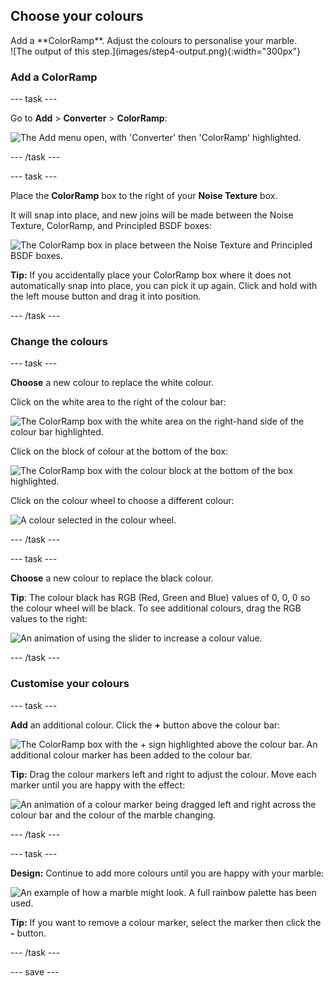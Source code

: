 ## Choose your colours

<div style="display: flex; flex-wrap: wrap">
<div style="flex-basis: 200px; flex-grow: 1; margin-right: 15px;">
Add a **ColorRamp**. Adjust the colours to personalise your marble.
</div>
<div>
![The output of this step.](images/step4-output.png){:width="300px"}
</div>
</div>

### Add a ColorRamp

--- task ---

Go to **Add** > **Converter** > **ColorRamp**:

![The Add menu open, with 'Converter' then 'ColorRamp' highlighted.](images/add-color-ramp.png)

--- /task ---

--- task ---

Place the **ColorRamp** box to the right of your **Noise Texture** box.

It will snap into place, and new joins will be made between the Noise Texture, ColorRamp, and Principled BSDF boxes:

![The ColorRamp box in place between the Noise Texture and Principled BSDF boxes.](images/color-ramp.png)

**Tip:** If you accidentally place your ColorRamp box where it does not automatically snap into place, you can pick it up again. Click and hold with the left mouse button and drag it into position.

--- /task ---

### Change the colours

--- task ---

**Choose** a new colour to replace the white colour.

Click on the white area to the right of the colour bar:

![The ColorRamp box with the white area on the right-hand side of the colour bar highlighted.](images/white.png)

Click on the block of colour at the bottom of the box:

![The ColorRamp box with the colour block at the bottom of the box highlighted.](images/colour-block.png)

Click on the colour wheel to choose a different colour:

![A colour selected in the colour wheel.](images/colour-wheel.png)

--- /task ---

--- task ---

**Choose** a new colour to replace the black colour.

**Tip**: The colour black has RGB (Red, Green and Blue) values of 0, 0, 0 so the colour wheel will be black. To see additional colours, drag the RGB values to the right:

![An animation of using the slider to increase a colour value.](images/rgb-sliders.gif)

--- /task ---

### Customise your colours

--- task ---

**Add** an additional colour. Click the **+** button above the colour bar:

![The ColorRamp box with the + sign highlighted above the colour bar. An additional colour marker has been added to the colour bar.](images/colour-add.png)

**Tip:** Drag the colour markers left and right to adjust the colour. Move each marker until you are happy with the effect:

![An animation of a colour marker being dragged left and right across the colour bar and the colour of the marble changing.](images/paint-pots.gif)

--- /task ---

--- task ---

**Design:** Continue to add more colours until you are happy with your marble:

![An example of how a marble might look. A full rainbow palette has been used.](images/step4-output.png)

**Tip:** If you want to remove a colour marker, select the marker then click the **-** button.

--- /task ---

--- save ---